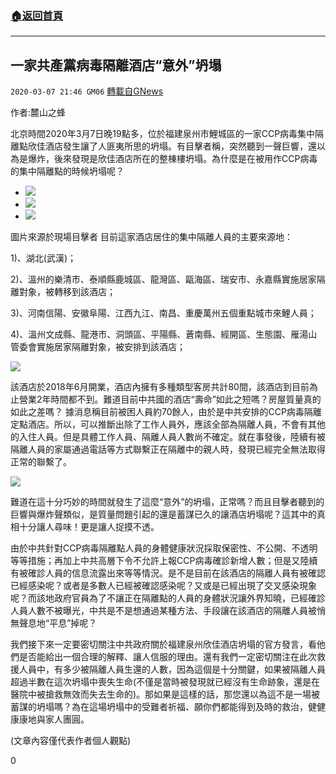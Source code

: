 ###  [:house:返回首頁](https://github.com/ourhimalayas/txt)
---

## 一家共產黨病毒隔離酒店“意外”坍塌
`2020-03-07 21:46 GM06` [轉載自GNews](https://gnews.org/zh-hant/133632/)

作者:麓山之蜂

北京時間2020年3月7日晚19點多，位於福建泉州市鯉城區的一家CCP病毒集中隔離點欣佳酒店發生讓了人匪夷所思的坍塌。有目擊者稱，突然聽到一聲巨響，還以為是爆炸，後來發現是欣佳酒店所在的整棟樓坍塌。為什麼是在被用作CCP病毒的集中隔離點的時候坍塌呢？

- ![](https://s3-ap-northeast-1.amazonaws.com/news.guo.offload.media/wp-content/uploads/2020/03/07213935/1234.png)
- ![](https://s3-ap-northeast-1.amazonaws.com/news.guo.offload.media/wp-content/uploads/2020/03/07213948/12345.png)
- ![](https://s3-ap-northeast-1.amazonaws.com/news.guo.offload.media/wp-content/uploads/2020/03/07213959/123456.png)

圖片來源於現場目擊者
目前這家酒店居住的集中隔離人員的主要來源地：

1)、湖北(武漢)；

2)、溫州的樂清市、泰順縣鹿城區、龍灣區、甌海區、瑞安市、永嘉縣實施居家隔離對象，被轉移到該酒店；

3)、河南信陽、安徽阜陽、江西九江、南昌、重慶萬州五個重點城市來鯉人員；

4)、溫州文成縣、龍港市、洞頭區、平陽縣、蒼南縣、經開區、生態園、雁湯山管委會實施居家隔離對象，被安排到該酒店；

![](https://s3-ap-northeast-1.amazonaws.com/news.guo.offload.media/wp-content/uploads/2020/03/07214154/77-1.jpg)

該酒店於2018年6月開業，酒店內擁有多種類型客房共計80間，該酒店到目前為止營業2年時間都不到。難道目前中共國的酒店“壽命”如此之短嗎？房屋質量真的如此之差嗎？ 
據消息稱目前被困人員約70餘人，由於是中共安排的CCP病毒隔離定點酒店。所以，可以推斷出除了工作人員外，應該全部為隔離人員，不會有其他的入住人員。但是具體工作人員、隔離人員人數尚不確定。就在事發後，陸續有被隔離人員的家屬通過電話等方式聯繫正在隔離中的親人時，發現已經完全無法取得正常的聯繫了。

![](https://s3-ap-northeast-1.amazonaws.com/news.guo.offload.media/wp-content/uploads/2020/03/07214236/88-3.jpg)

難道在這十分巧妙的時間就發生了這麼“意外”的坍塌，正常嗎？而且目擊者聽到的巨響與爆炸聲類似，是質量問題引起的還是蓄謀已久的讓酒店坍塌呢？這其中的真相十分讓人尋味！更是讓人捉摸不透。

由於中共針對CCP病毒隔離點人員的身體健康狀況採取保密性、不公開、不透明等等措施；再加上中共高層下令不允許上報CCP病毒確診新增人數；但是又陸續有被確診人員的信息流露出來等等情況。是不是目前在該酒店的隔離人員有被確認已經感染呢？或者是多數人已經被確認感染呢？又或是已經出現了交叉感染現象呢？而該地政府官員為了不讓正在隔離點的人員的身體狀況讓外界知曉，已經確診人員人數不被曝光，中共是不是想通過某種方法、手段讓在該酒店的隔離人員被悄無聲息地“平息”掉呢？

我們接下來一定要密切關注中共政府關於福建泉州欣佳酒店坍塌的官方發言，看他們是否能給出一個合理的解釋、讓人信服的理由。還有我們一定密切關注在此次救援人員中，有多少被隔離人員生還的人數，因為這個是十分關鍵，如果被隔離人員超過半數在這次坍塌中喪失生命(不僅是當時被發現就已經沒有生命跡象，還是在醫院中被搶救無效而失去生命的)。那如果是這樣的話，那您還以為這不是一場被蓄謀的坍塌嗎？為在這場坍塌中的受難者祈福、願你們都能得到及時的救治，健健康康地與家人團圓。

(文章內容僅代表作者個人觀點)

0
